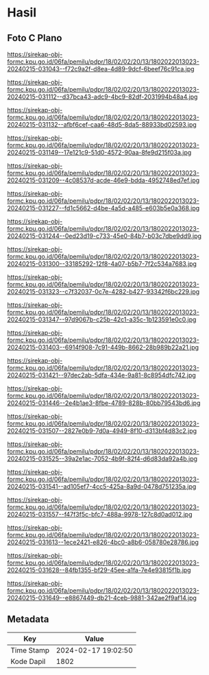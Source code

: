 # Hasil

## Foto C Plano

https://sirekap-obj-formc.kpu.go.id/06fa/pemilu/pdpr/18/02/02/20/13/1802022013023-20240215-031043--f72c9a2f-d8ea-4d89-9dcf-6beef76c91ca.jpg

https://sirekap-obj-formc.kpu.go.id/06fa/pemilu/pdpr/18/02/02/20/13/1802022013023-20240215-031112--d37bca43-adc9-4bc9-82df-2031994b48a4.jpg

https://sirekap-obj-formc.kpu.go.id/06fa/pemilu/pdpr/18/02/02/20/13/1802022013023-20240215-031132--afbf6cef-caa6-48d5-8da5-88933bd02593.jpg

https://sirekap-obj-formc.kpu.go.id/06fa/pemilu/pdpr/18/02/02/20/13/1802022013023-20240215-031149--17e121c9-51d0-4572-90aa-8fe9d215f03a.jpg

https://sirekap-obj-formc.kpu.go.id/06fa/pemilu/pdpr/18/02/02/20/13/1802022013023-20240215-031209--4c08537d-acde-46e9-bdda-4952748ed7ef.jpg

https://sirekap-obj-formc.kpu.go.id/06fa/pemilu/pdpr/18/02/02/20/13/1802022013023-20240215-031227--fd1c5662-d4be-4a5d-a485-e603b5e0a368.jpg

https://sirekap-obj-formc.kpu.go.id/06fa/pemilu/pdpr/18/02/02/20/13/1802022013023-20240215-031244--0ed23d19-c733-45e0-84b7-b03c7dbe9dd9.jpg

https://sirekap-obj-formc.kpu.go.id/06fa/pemilu/pdpr/18/02/02/20/13/1802022013023-20240215-031300--33185292-12f8-4a07-b5b7-7f2c534a7683.jpg

https://sirekap-obj-formc.kpu.go.id/06fa/pemilu/pdpr/18/02/02/20/13/1802022013023-20240215-031323--c7f32037-0c7e-4282-b427-93342f6bc229.jpg

https://sirekap-obj-formc.kpu.go.id/06fa/pemilu/pdpr/18/02/02/20/13/1802022013023-20240215-031347--97d9067b-c25b-42c1-a35c-1b123591e0c0.jpg

https://sirekap-obj-formc.kpu.go.id/06fa/pemilu/pdpr/18/02/02/20/13/1802022013023-20240215-031403--6914f908-7c91-449b-8662-28b989b22a21.jpg

https://sirekap-obj-formc.kpu.go.id/06fa/pemilu/pdpr/18/02/02/20/13/1802022013023-20240215-031421--97dec2ab-5dfa-434e-9a81-8c8954dfc742.jpg

https://sirekap-obj-formc.kpu.go.id/06fa/pemilu/pdpr/18/02/02/20/13/1802022013023-20240215-031446--2e4b1ae3-8fbe-4789-828b-80bb79543bd6.jpg

https://sirekap-obj-formc.kpu.go.id/06fa/pemilu/pdpr/18/02/02/20/13/1802022013023-20240215-031507--2827e0b9-7d0a-4949-8f10-d313bf4d83c2.jpg

https://sirekap-obj-formc.kpu.go.id/06fa/pemilu/pdpr/18/02/02/20/13/1802022013023-20240215-031525--39a2e1ac-7052-4b9f-82f4-d6d83da92a4b.jpg

https://sirekap-obj-formc.kpu.go.id/06fa/pemilu/pdpr/18/02/02/20/13/1802022013023-20240215-031541--ad105ef7-4cc5-425a-8a9d-0478d751235a.jpg

https://sirekap-obj-formc.kpu.go.id/06fa/pemilu/pdpr/18/02/02/20/13/1802022013023-20240215-031557--f47f3f5c-bfc7-488a-9978-127c8d0ad012.jpg

https://sirekap-obj-formc.kpu.go.id/06fa/pemilu/pdpr/18/02/02/20/13/1802022013023-20240215-031613--1ece2421-e826-4bc0-a8b6-058780e28786.jpg

https://sirekap-obj-formc.kpu.go.id/06fa/pemilu/pdpr/18/02/02/20/13/1802022013023-20240215-031628--84fb1355-bf29-45ee-a1fa-7e4e93815f1b.jpg

https://sirekap-obj-formc.kpu.go.id/06fa/pemilu/pdpr/18/02/02/20/13/1802022013023-20240215-031649--e8867449-db21-4ceb-9881-342ae2f9af14.jpg


## Metadata

| Key        | Value               |
| ---------- | ------------------- |
| Time Stamp | 2024-02-17 19:02:50 |
| Kode Dapil | 1802                |



